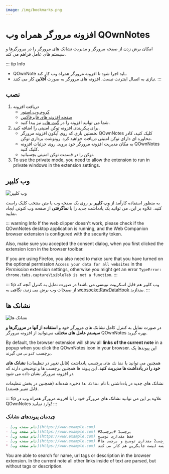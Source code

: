 ```yaml
---
image: /img/bookmarks.png
---
```


# افزونه مرورگر همراه وب QOwnNotes

امکان برش زدن از صفحه مرورگر و مدیریت نشانک های مرورگر را در مرورگرها و سیستم های عامل فراهم می کند.

::: tip
Info
- QOwnNote باید اجرا شود تا افزونه مرورگر همراه وب کار کند.
- نیازی به اتصال اینترنت نیست. افزونه های مرورگر به صورت **آفلاین** کار می کنند.
:::

## نصب

1. دریافت افزونه
    - [کروم وب استور](https://chrome.google.com/webstore/detail/qownnotes-web-companion/pkgkfnampapjbopomdpnkckbjdnpkbkp)
    - [صفحه افزونه های فایرفاکس](https://addons.mozilla.org/firefox/addon/qownnotes-web-companion)
    - شما می توانید افزونه را در [گیت هاب](https://github.com/qownnotes/web-companion/) نیز پیدا کنید.
2. برای پیکربندی افزونه توکن امنیتی را اضافه کنید.
    - نخستین باری که روی آیکون افزونه مرورگر QOwnNotes کلیک کنید، کادر محاوره ای دارای توکن امنیتی دریافت خواهید کرد. رونوشت برداری توکن.
    - به مکان مدیریت افزونه مرورگر خود بروید. روی جزئیات افزونه QOwnNotes کلیک کنید.
    - توکن را در قسمت توکن امنیتی بچسبانید.
3. To use the private mode, you need to allow the extension to run in private windows in the extension settings.

## وب کلیپر

![وب کلیپر](/img/web-clipper.png)

به منظور استفاده کارآمد از **وب کلیپر** بر روی یک صفحه وب یا متن منتخب کلیک راست کنید.  علاوه بر این، می توانید یک یادداشت جدید را با **نماگرفتی** از صفحه وب کنونی ایجاد نمایید.

::: warning
Info If the web clipper doesn't work, please check if the QOwnNotes desktop application is running, and the Web Companion browser extension is configured with the security token.

Also, make sure you accepted the consent dialog, when you first clicked the extension icon in the browser toolbar.

If you are using Firefox, you also need to make sure that you have turned on the optional permission `Access your data for all websites` in the *Permission* extension settings, otherwise you might get an error `TypeError: chrome.tabs.captureVisibleTab is not a function`.
:::

::: tip
وب کلیپر هم قابل اسکریپت نویسی می باشد! در صورت تمایل به کنترل آنچه که از صفحات وب برش می زنید، نگاهی به [websocketRawDataHook](../scripting/hooks.md#websocketrawdatahook) بیندازید.
:::

## نشانک ها

![نشانک ها](/img/bookmarks.png)

در صورت تمایل به کنترل کامل نشانک های مرورگر خود و **استفاده از آنها در مرورگرها و سیستم عامل های مختلف** می‌توانید از افزونه مرورگر QOwnNotes بهره گیرید.

By default, the browser extension will show all **links of the current note** in a popup when you click the QOwnNotes icon in your browser. این پیوندها یک برچسب `کنونی` می گیرند.

همچنین می توانید با `نشانک های` برچسب یادداشت (قابل تغییر در تنظیمات) **نشانک های خود را در یادداشت ها مدیریت کنید**. این پیوند ها همچنین برچسب ها و توضیحی دارند که در افزونه مرورگر نشان داده می شود.

نشانک های جدید در یادداشتی با نام `نشانک ها` ذخیره شده‌اند (همچنین در بخش تنظیمات قابل تغییر هستند).

::: tip
علاوه بر این می توانید نشانک های مرورگر خود را با افزونه مرورگر همراه وب در QOwnNotes وارد نمایید!
:::

### چیدمان پیوندهای نشانک

```markdown
- [نام صفحه وب](https://www.example.com)
- [نام صفحه وب](https://www.example.com) #برچسب1 #برچسب2
- [نام صفحه وب](https://www.example.com) فقط مقداری توضیح
- [نام صفحه وب](https://www.example.com) #برچسب1 #برچسب2 مقداری توضیح و برچسب ها
* [نام صفحه وب](https://www.example.com) نویسه لیست جایگزین هم کار می کند
```

You are able to search for name, url tags or description in the browser extension. In the current note all other links inside of text are parsed, but without tags or description.
